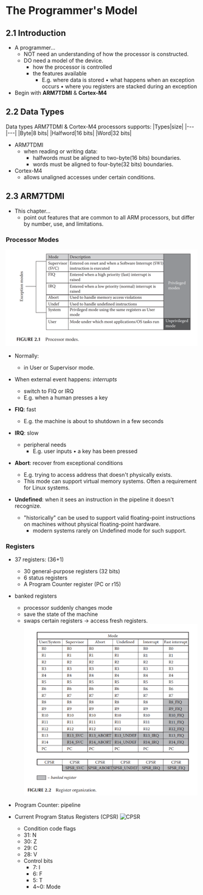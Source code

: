 # The Programmer's Model
## 2.1 Introduction
- A programmer...
  - NOT need an understanding of how the processor is constructed.
  - DO need a model of the device.
    - how the processor is controlled
    - the features available
      - E.g. where data is stored • what happens when an exception occurs • where you registers are stacked during an exception
- Begin with **ARM7TDMI** & **Cortex-M4**

## 2.2 Data Types
Data types ARM7TDMI & Cortex-M4 processors supports:
|Types|size|
|---|---|
|Byte|8 bits|
|Halfword|16 bits|
|Word|32 bits|

- ARM7TDMI
  - when reading or writing data:
    - halfwords must be aligned to two-byte(16 bits) boundaries.
    - words must be aligned to four-byte(32 bits) boundaries.
- Cortex-M4
  - allows unaligned accesses under certain conditions.

## 2.3 ARM7TDMI
- This chapter...
  - point out features that are common to all ARM processors, but differ by number, use, and limitations.

### Processor Modes
![Processor-Modes](attachments/Processor-Modes.png)
- Normally:
  - in User or Supervisor mode.
- When external event happens: *interrupts*
  - switch to FIQ or IRQ
  - E.g. when a human presses a key

- **FIQ**: fast
  - E.g. the machine is about to shutdown in a few seconds
- **IRQ**: slow
  - peripheral needs
    - E.g. user inputs • a key has been pressed

- **Abort**: recover from exceptional conditions
  - E.g. trying to access address that doesn't physically exists.
  - This mode can support virtual memory systems. Often a requirement for Linux systems.
- **Undefined**: when it sees an instruction in the pipeline it doesn't recognize.
  - "historically" can be used to support valid floating-point instructions on machines without physical floating-point hardware.
    - modern systems rarely on Undefined mode for such support. 


### Registers
- 37 registers: (36+1)
  - 30 general-purpose registers (32 bits)
  - 6 status registers
  - A Program Counter register (PC or r15)
- banked registers
  - processor suddenly changes mode 
  - save the state of the machine
  - swaps certain registers -> access fresh registers.
![Register organization](attachments/Register-Organization.png)

- Program Counter: pipeline

- Current Program Status Registers (CPSR)
![CPSR](/attachments/ARM7TDMI-CPSR.png)
  -  Condition code flags
    - 31: N
    - 30: Z
    - 29: C
    - 28: V
  - Control bits
    - 7: I
    - 6: F
    - 5: T
    - 4~0: Mode